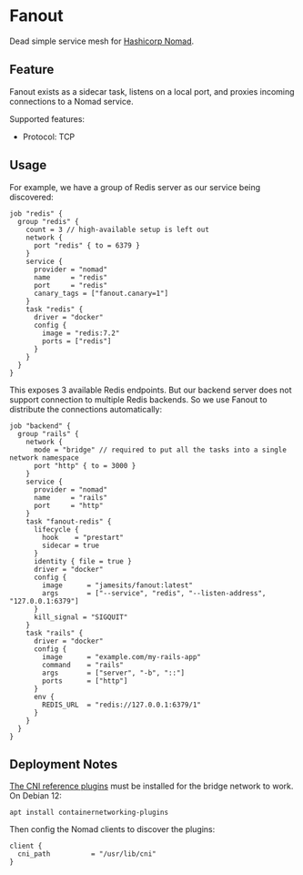 # Fanout

Dead simple service mesh for [Hashicorp Nomad](https://www.nomadproject.io/).

## Feature

Fanout exists as a sidecar task, listens on a local port, and proxies incoming connections to a Nomad service. 

Supported features:
- Protocol: TCP

## Usage

For example, we have a group of Redis server as our service being discovered:
```hcl2
job "redis" {
  group "redis" {
    count = 3 // high-available setup is left out
    network {
      port "redis" { to = 6379 }
    }
    service {
      provider = "nomad"
      name     = "redis"
      port     = "redis"
      canary_tags = ["fanout.canary=1"]
    }
    task "redis" {
      driver = "docker"
      config {
        image = "redis:7.2"
        ports = ["redis"]
      }
    }
  }
}
```

This exposes 3 available Redis endpoints. But our backend server does not support connection to multiple Redis backends. So we use Fanout to distribute the connections automatically:

```hcl2
job "backend" {
  group "rails" {
    network {
      mode = "bridge" // required to put all the tasks into a single network namespace
      port "http" { to = 3000 }
    }
    service {
      provider = "nomad"
      name     = "rails"
      port     = "http"
    }
    task "fanout-redis" {
      lifecycle {
        hook    = "prestart"
        sidecar = true
      }
      identity { file = true }
      driver = "docker"
      config {
        image      = "jamesits/fanout:latest"
        args       = ["--service", "redis", "--listen-address", "127.0.0.1:6379"]
      }
      kill_signal = "SIGQUIT"
    }
    task "rails" {
      driver = "docker"
      config {
        image      = "example.com/my-rails-app"
        command    = "rails"
        args       = ["server", "-b", "::"]
        ports      = ["http"]
      }
      env {
        REDIS_URL  = "redis://127.0.0.1:6379/1"
      }
    }
  }
}
```

## Deployment Notes

[The CNI reference plugins](https://github.com/containernetworking/plugins) must be installed for the bridge network to work. On Debian 12:

```shell
apt install containernetworking-plugins
```

Then config the Nomad clients to discover the plugins:
```hcl2
client {
  cni_path          = "/usr/lib/cni"
}
```